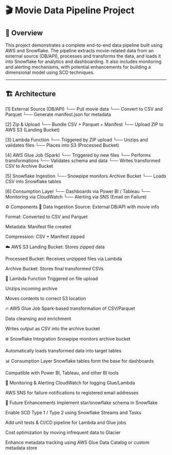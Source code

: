 # 🎬 Movie Data Pipeline Project

## 📌 Overview

This project demonstrates a complete end-to-end data pipeline built using AWS and Snowflake. The pipeline extracts movie-related data from an external source (DB/API), processes and transforms the data, and loads it into Snowflake for analytics and dashboarding. It also includes monitoring and alerting mechanisms, with potential enhancements for building a dimensional model using SCD techniques.

---

## 🏗️ Architecture

[1] External Source (DB/API)
    └── Pull movie data
    └── Convert to CSV and Parquet
    └── Generate manifest.json for metadata

[2] Zip & Upload
    └── Bundle CSV + Parquet + Manifest
    └── Upload ZIP to AWS S3 (Landing Bucket)

[3] Lambda Function
    └── Triggered by ZIP upload
    └── Unzips and validates files
    └── Places into S3 (Processed Bucket)

[4] AWS Glue Job (Spark)
    └── Triggered by new files
    └── Performs transformations
    └── Validates schema and data
    └── Writes transformed CSV to Archive Bucket

[5] Snowflake Ingestion
    └── Snowpipe monitors Archive Bucket
    └── Loads CSV into Snowflake tables

[6] Consumption Layer
    └── Dashboards via Power BI / Tableau
    └── Monitoring via CloudWatch
    └── Alerting via SNS (Email on Failure)




⚙️ Components
🔄 Data Ingestion
Source: External DB/API with movie info

Format: Converted to CSV and Parquet

Metadata: Manifest file created

Compression: CSV + Manifest zipped

☁️ AWS S3
Landing Bucket: Stores zipped data

Processed Bucket: Receives unzipped files via Lambda

Archive Bucket: Stores final transformed CSVs

🧩 Lambda Function
Triggered on file upload

Unzips incoming archive

Moves contents to correct S3 location

🔥 AWS Glue Job
Spark-based transformation of CSV/Parquet

Data cleansing and enrichment

Writes output as CSV into the archive bucket

❄️ Snowflake Integration
Snowpipe monitors archive bucket

Automatically loads transformed data into target tables

📊 Consumption Layer
Snowflake tables form the base for dashboards

Compatible with Power BI, Tableau, and other BI tools

🚨 Monitoring & Alerting
CloudWatch for logging Glue/Lambda

AWS SNS for failure notifications to registered email addresses

🌟 Future Enhancements
Implement star/snowflake schema in Snowflake

Enable SCD Type 1 / Type 2 using Snowflake Streams and Tasks

Add unit tests & CI/CD pipeline for Lambda and Glue jobs

Cost optimization by moving infrequent data to Glacier

Enhance metadata tracking using AWS Glue Data Catalog or custom metadata store
